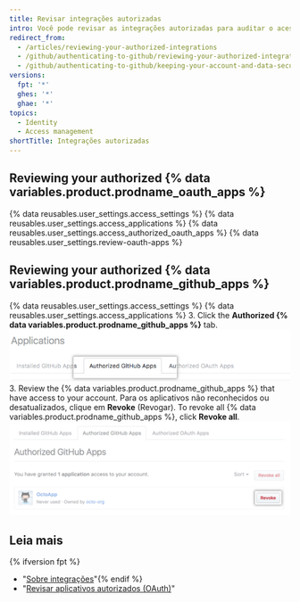 ```yaml
---
title: Revisar integrações autorizadas
intro: Você pode revisar as integrações autorizadas para auditar o acesso que cada integração tem com sua conta e seus dados.
redirect_from:
  - /articles/reviewing-your-authorized-integrations
  - /github/authenticating-to-github/reviewing-your-authorized-integrations
  - /github/authenticating-to-github/keeping-your-account-and-data-secure/reviewing-your-authorized-integrations
versions:
  fpt: '*'
  ghes: '*'
  ghae: '*'
topics:
  - Identity
  - Access management
shortTitle: Integrações autorizadas
---
```


## Reviewing your authorized {% data variables.product.prodname_oauth_apps %}

{% data reusables.user_settings.access_settings %}
{% data reusables.user_settings.access_applications %}
{% data reusables.user_settings.access_authorized_oauth_apps %}
{% data reusables.user_settings.review-oauth-apps %}

## Reviewing your authorized {% data variables.product.prodname_github_apps %}

{% data reusables.user_settings.access_settings %}
{% data reusables.user_settings.access_applications %}
3. Click the **Authorized {% data variables.product.prodname_github_apps %}** tab. ![Authorized {% data variables.product.prodname_github_apps %} tab](/assets/images/help/settings/settings-authorized-github-apps-tab.png)
3. Review the {% data variables.product.prodname_github_apps %} that have access to your account. Para os aplicativos não reconhecidos ou desatualizados, clique em **Revoke** (Revogar). To revoke all {% data variables.product.prodname_github_apps %}, click **Revoke all**. ![Lista de {% data variables.product.prodname_github_app %} autorizado](/assets/images/help/settings/revoke-github-app.png)

## Leia mais
{% ifversion fpt %}
- "[Sobre integrações](/articles/about-integrations)"{% endif %}
- "[Revisar aplicativos autorizados (OAuth)](/articles/reviewing-your-authorized-applications-oauth)"
